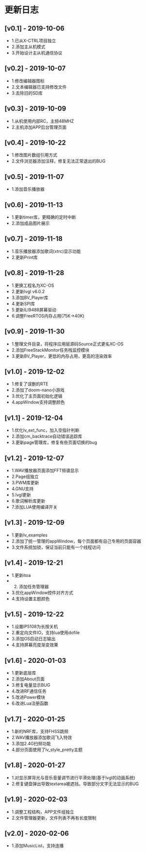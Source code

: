 # 更新日志

## [v0.1] - 2019-10-06
* 1.已从X-CTRL项目独立
* 2.添加主从机模式
* 3.开始设计主从机通信协议

## [v0.2] - 2019-10-07
* 1.修改编辑器图标
* 2.文本编辑器已支持修改文件
* 3.去除旧的SD库

## [v0.3] - 2019-10-09
* 1.从机使用内部RC，主频48MHZ
* 2.主机添加APP后台管理页面

## [v0.4] - 2019-10-22
* 1.修改图片数组引用方式
* 2.文件浏览器添加注释，修复无法正常退出的BUG

## [v0.5] - 2019-11-07
* 1.添加音乐播放器

## [v0.6] - 2019-11-13
* 1.更新timer库，更精确的定时中断
* 2.添加成品图片展示

## [v0.7] - 2019-11-18
* 1.音乐播放器添加歌词(xtrc)显示功能
* 2.更新Print库

## [v0.8] - 2019-11-28
* 1.更换工程名为XC-OS
* 2.更新lvgl v6.0.2
* 3.添加BV_Player库
* 4.更新SPI库
* 5.更新ILI9488屏幕驱动
* 6.调整FreeRTOS内存占用(75K->40K)

## [v0.9] - 2019-11-30
* 1.整理文件目录，将程序应用层源码Source正式更名XC-OS
* 2.添加FreeStackMonitor任务栈监控模块
* 3.更新BV_Player，更低的内存占用，更高的渲染效率

## [v1.0] - 2019-12-02
* 1.修复了误删的RTE
* 2.添加了doom-nano小游戏
* 3.优化了主页面初始化逻辑
* 4.appWindow支持调整颜色

## [v1.1] - 2019-12-04
* 1.优化lv_ext_func，加入空指针判断
* 2.添加cm_backtrace自动错误追踪库
* 3.更新page管理库，修复有些页面切换的bug

## [v1.2] - 2019-12-07
* 1.WAV播放器页面添加FFT频谱显示
* 2.Page组独立
* 3.PWM库更新
* 4.GNU支持
* 5.lvgl更新
* 6.歌词解析库更新
* 7.添加LUA使用编译开关

## [v1.3] - 2019-12-09
* 1.更新lv_examples
* 2.添加了统一管理的appWindow，每个页面都有自己专用的页面容器
* 3.文件系统加锁，保证当前只能有一个线程访问

## [v1.4] - 2019-12-21
* 1.更新itoa
* 2. 添加任务管理器
* 3.优化appWindow控件对齐方式
* 4.支持设置主题颜色

## [v1.5] - 2019-12-22
* 1.设置IP5108为长按关机
* 2.重定向文件IO，支持lua使用dofile
* 3.添加OS启动日志输出
* 4.支持屏幕亮度渐变效果

## [v1.6] - 2020-01-03
* 1.更新底层库
* 2.添加About页面
* 3.修复电量显示BUG
* 4.改进RF通信任务
* 5.改进Power模块
* 6.改进Lua注册函数

## [v1.7] - 2020-01-25
* 1.新的NRF库，支持FHSS跳频
* 2.WAV播放器添加歌词飞入特效
* 3.添加2.4G扫频功能
* 4.部分页面使用了lv_style_pretty主题

## [v1.8] - 2020-01-27
* 1.对显示屏背光与音乐音量调节进行平滑处理(基于lvgl的动画系统)
* 2.修复键盘弹出导致textarea被遮挡，导致部分文字无法显示的BUG

## [v1.9] - 2020-02-03
* 1.调整工程结构，APP文件组独立
* 2.文件管理器更新，文件列表不再有长度限制

## [v2.0] - 2020-02-06
* 1.添加MusicList，支持连播